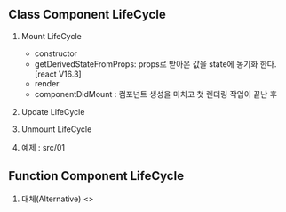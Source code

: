 ## Class Component LifeCycle
1. Mount LifeCycle 
    - constructor
    - getDerivedStateFromProps: props로 받아온 값을 state에 동기화 한다. [react V16.3]
    - render
    - componentDidMount : 컴포넌트 생성을 마치고 첫 렌더링 작업이 끝난 후

2. Update LifeCycle
3. Unmount LifeCycle
4. 예제 : src/01

## Function Component LifeCycle
1. 대체(Alternative) <>